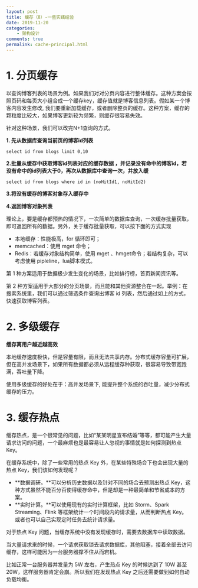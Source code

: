 ```yaml
---
layout: post
title: 缓存（8）-一些实践经验
date: 2019-11-20
categories:
    - 架构设计
comments: true
permalink: cache-principal.html
---
```


# 1. 分页缓存

以查询博客列表的场景为例。如果我们对对分页内容进行整体缓存。这种方案会按照页码和每页大小组合成一个缓存key，缓存值就是博客信息列表。假如某一个博客内容发生修改, 我们要重新加载缓存，或者删除整页的缓存。这种方案，缓存的颗粒度比较大，如果博客更新较为频繁，则缓存很容易失效。

针对这种场景，我们可以改完N+1查询的方式。

**1. 先从数据库查询当前页的博客id列表**

```
select id from blogs limit 0,10 
```

**2.批量从缓存中获取博客id列表对应的缓存数据 ，并记录没有命中的博客id，若没有命中的id列表大于0，再次从数据库中查询一次，并放入缓**

```
select id from blogs where id in (noHitId1, noHitId2)
```

**3.将没有缓存的博客对象存入缓存中**

**4.返回博客对象列表**

理论上，要是缓存都预热的情况下，一次简单的数据库查询，一次缓存批量获取，即可返回所有的数据。另外，关于缓存批量获取，可以按下面的方式实现

- 本地缓存：性能极高，for 循环即可；
- memcached：使用 mget 命令；
- Redis：若缓存对象结构简单，使用 mget 、hmget命令；若结构复杂，可以考虑使用 pipleline，lua脚本模式。

第 1 种方案适用于数据极少发生变化的场景，比如排行榜，首页新闻资讯等。

第 2 种方案适用于大部分的分页场景，而且能和其他资源整合在一起。举例：在搜索系统里，我们可以通过筛选条件查询出博客 id 列表，然后通过如上的方式，快速获取博客列表。

# 2. **多级缓存**

**缓存离用户越近越高效**

本地缓存速度极快，但是容量有限，而且无法共享内存。分布式缓存容量可扩展，但在高并发场景下，如果所有数据都必须从远程缓存种获取，很容易导致带宽跑满，吞吐量下降。

使用多级缓存的好处在于：高并发场景下, 能提升整个系统的吞吐量，减少分布式缓存的压力。

# 3. 缓存热点

缓存热点，是一个很常见的问题，比如“某某明星宣布结婚”等等，都可能产生大量请求访问的问题，一个最麻烦也是最容易让人忽视的事情就是如何探测到热点 Key。

在缓存系统中，除了一些常用的热点 Key 外，在某些特殊场合下也会出现大量的热点 Key，我们该如何发现呢？

- **数据调研。**可以分析历史数据以及针对不同的场合去预测出热点 Key，这种方式虽然不能百分百使得缓存命中，但是却是一种最简单和节省成本的方案。
- **实时计算。**可以使用现有的实时计算框架，比如 Storm、Spark Streaming、Flink 等框架统计一个时间段内的请求量，从而判断热点 Key。或者也可以自己实现定时任务去统计请求量。

对于热点 Key 问题，当缓存系统中没有发现缓存时，需要去数据库中读取数据。

当大量请求来的时候，一个请求获取锁去请求数据库，其他阻塞，接着全部去访问缓存，这样可能因为一台服务器撑不住从而宕机。

比如正常一台服务器并发量为 5W 左右，产生热点 Key 的时候达到了 10W 甚至 20W，这样服务器肯定会崩。所以我们在发现热点 Key 之后还需要做到如何自动负载均衡。